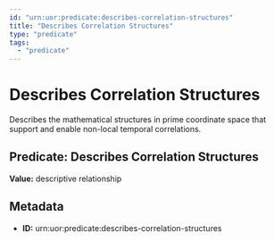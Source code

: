 ```yaml
---
id: "urn:uor:predicate:describes-correlation-structures"
title: "Describes Correlation Structures"
type: "predicate"
tags:
  - "predicate"
---
```


# Describes Correlation Structures

Describes the mathematical structures in prime coordinate space that support and enable non-local temporal correlations.

## Predicate: Describes Correlation Structures

**Value:** descriptive relationship

## Metadata

- **ID:** urn:uor:predicate:describes-correlation-structures
